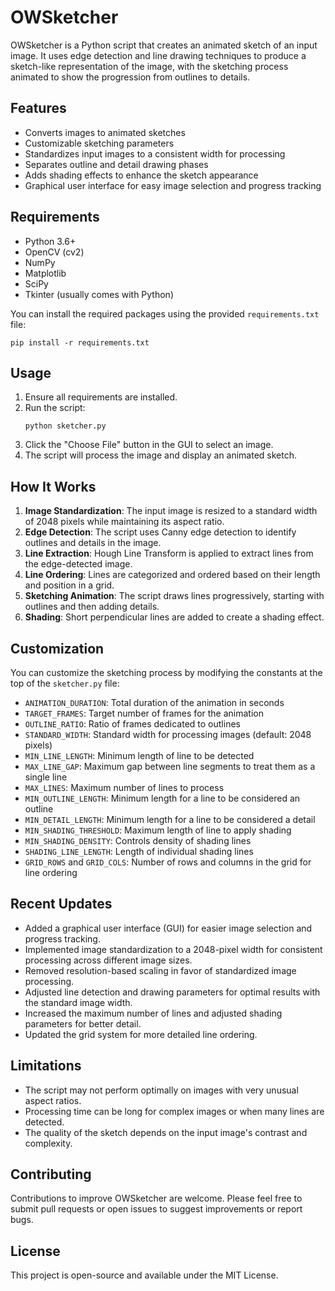 # OWSketcher

OWSketcher is a Python script that creates an animated sketch of an input image. It uses edge detection and line drawing techniques to produce a sketch-like representation of the image, with the sketching process animated to show the progression from outlines to details.

## Features

- Converts images to animated sketches
- Customizable sketching parameters
- Standardizes input images to a consistent width for processing
- Separates outline and detail drawing phases
- Adds shading effects to enhance the sketch appearance
- Graphical user interface for easy image selection and progress tracking

## Requirements

- Python 3.6+
- OpenCV (cv2)
- NumPy
- Matplotlib
- SciPy
- Tkinter (usually comes with Python)

You can install the required packages using the provided `requirements.txt` file:

```
pip install -r requirements.txt
```

## Usage

1. Ensure all requirements are installed.
2. Run the script:
   ```
   python sketcher.py
   ```
3. Click the "Choose File" button in the GUI to select an image.
4. The script will process the image and display an animated sketch.

## How It Works

1. **Image Standardization**: The input image is resized to a standard width of 2048 pixels while maintaining its aspect ratio.
2. **Edge Detection**: The script uses Canny edge detection to identify outlines and details in the image.
3. **Line Extraction**: Hough Line Transform is applied to extract lines from the edge-detected image.
4. **Line Ordering**: Lines are categorized and ordered based on their length and position in a grid.
5. **Sketching Animation**: The script draws lines progressively, starting with outlines and then adding details.
6. **Shading**: Short perpendicular lines are added to create a shading effect.

## Customization

You can customize the sketching process by modifying the constants at the top of the `sketcher.py` file:

- `ANIMATION_DURATION`: Total duration of the animation in seconds
- `TARGET_FRAMES`: Target number of frames for the animation
- `OUTLINE_RATIO`: Ratio of frames dedicated to outlines
- `STANDARD_WIDTH`: Standard width for processing images (default: 2048 pixels)
- `MIN_LINE_LENGTH`: Minimum length of line to be detected
- `MAX_LINE_GAP`: Maximum gap between line segments to treat them as a single line
- `MAX_LINES`: Maximum number of lines to process
- `MIN_OUTLINE_LENGTH`: Minimum length for a line to be considered an outline
- `MIN_DETAIL_LENGTH`: Minimum length for a line to be considered a detail
- `MIN_SHADING_THRESHOLD`: Maximum length of line to apply shading
- `MIN_SHADING_DENSITY`: Controls density of shading lines
- `SHADING_LINE_LENGTH`: Length of individual shading lines
- `GRID_ROWS` and `GRID_COLS`: Number of rows and columns in the grid for line ordering

## Recent Updates

- Added a graphical user interface (GUI) for easier image selection and progress tracking.
- Implemented image standardization to a 2048-pixel width for consistent processing across different image sizes.
- Removed resolution-based scaling in favor of standardized image processing.
- Adjusted line detection and drawing parameters for optimal results with the standard image width.
- Increased the maximum number of lines and adjusted shading parameters for better detail.
- Updated the grid system for more detailed line ordering.

## Limitations

- The script may not perform optimally on images with very unusual aspect ratios.
- Processing time can be long for complex images or when many lines are detected.
- The quality of the sketch depends on the input image's contrast and complexity.

## Contributing

Contributions to improve OWSketcher are welcome. Please feel free to submit pull requests or open issues to suggest improvements or report bugs.

## License

This project is open-source and available under the MIT License.
